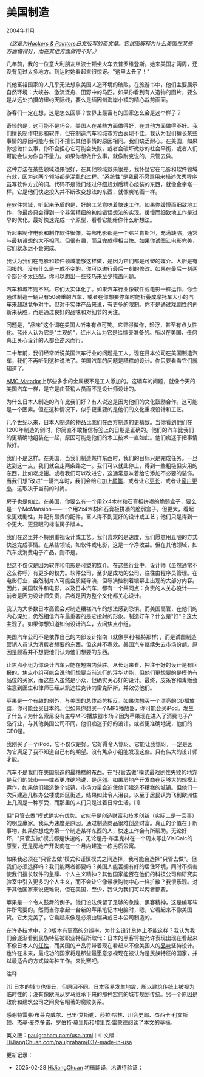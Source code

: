 



# 美国制造

2004年11月

*（这是为[Hackers & Painters](http://www.amazon.com/exec/obidos/tg/detail/-/0596006624)日文版写的新文章。它试图解释为什么美国在某些方面做得好，而在其他方面做得不好。）*

几年前，我的一位意大利朋友从波士顿坐火车去普罗维登斯。她来美国才两周，还没有见过太多地方。到达时她看起来很惊讶。"这里太丑了！"

其他富裕国家的人几乎无法想象美国人造环境的破败。在旅游书中，他们主要展示自然环境：大峡谷、激流泛舟、田野中的马匹。如果你看到有人造物的图片，要么是从远处拍摄的纽约天际线，要么是缅因州海岸小镇的精心裁剪画面。

游客们一定在想，这是怎么回事？世界上最富有的国家怎么会是这个样子？

奇怪的是，这可能不是巧合。美国人在某些方面做得好，在其他方面做得不好。我们擅长制作电影和软件，但在制造汽车和城市方面表现不佳。我认为我们擅长某些事情的原因可能与我们不擅长其他事情的原因相同。我们缺乏耐心。在美国，如果你想做什么事，你不会担心它可能会失败，或者会破坏微妙的社会平衡，或者人们可能会认为你自不量力。如果你想做什么事，就像耐克说的，只管去做。

这种方法在某些领域效果很好，在其他领域效果很差。我怀疑它在电影和软件领域有效，因为这两个领域都是混乱的过程。"系统性"是我最不愿意用来描述[优秀程序员](https://hijiangchuan.com/paulgraham/030-Great-Hackers)写软件方式的词。代码不是他们经过仔细规划后精心组装的东西，就像金字塔一样。它是他们快速投入并不断改变想法的东西，就像炭笔画一样。

在软件领域，听起来矛盾的是，好的工艺意味着快速工作。如果你缓慢而细致地工作，你最终只会得到一个非常精细的初始错误想法的实现。缓慢而细致地工作是过早的优化。最好快速完成一个原型，看看它能给你什么新想法。

听起来制作电影和制作软件很像。每部电影都是一个弗兰肯斯坦，充满缺陷，通常与最初设想的大不相同。但很有趣，而且完成得相当快。如果你试图让电影完美，它们就永远不会完成。

我认为我们在电影和软件领域能够这样做，是因为它们都是可塑的媒介。大胆是有回报的。没有什么是一成不变的。你可以进行最后一刻的修改。如果在最后一刻两个部分不太匹配，你可以想出一些技巧来至少掩盖问题。

汽车和城市则不然。它们太实体化了。如果汽车行业像软件或电影一样运作，你会通过制造一辆只有50磅重的汽车，或者在你想要停车时能折叠成摩托车大小的汽车来超越竞争对手。但对于实体产品来说，有更多的限制。你不是通过戏剧性的创新来获胜，而是通过良好的品味和对细节的关注。

问题是，"品味"这个词在美国人听来有点可笑。它显得做作，轻浮，甚至有点女性化。蓝州人认为它是"主观的"，红州人认为它是给懦夫准备的。所以在美国，任何真正关心设计的人都会逆风而行。

二十年前，我们经常听说美国汽车行业的问题是工人。现在日本公司在美国制造汽车，我们不再听到这种说法了。美国汽车的问题是糟糕的设计。你只要看看它们就知道了。

[AMC Matador](https://hijiangchuan.com/paulgraham/EXTRA004-1976-AMC-Matador-Coupe)上那些多余的金属板不是工人添加的。这辆车的问题，就像今天的美国汽车一样，是它是由营销人员而不是设计师设计的。

为什么日本人制造的汽车比我们好？有人说这是因为他们的文化鼓励合作。这可能是一个因素。但在这种情况下，似乎更重要的是他们的文化重视设计和工艺。

几个世纪以来，日本人制造的物品比我们在西方制造的更精致。当你看到他们在1200年制造的剑时，你简直不敢相信标签上的日期是正确的。他们的汽车比我们的更精确地组装在一起，原因可能是他们的木工技术一直如此。他们痴迷于把事情做好。

我们不是这样。在美国，当我们制造某样东西时，我们的目标只是完成任务。一旦达到这一点，我们就会走两条路之一。我们可以就此停止，得到一些粗糙但实用的东西，比如老虎钳。或者我们可以改进它，这通常意味着给它添加不必要的装饰。当我们想"改进"一辆汽车时，我们会给它加上[尾鳍](https://hijiangchuan.com/paulgraham/EXTRA001-1959-Cadillac-Eldorado)，或者让它[更长](https://hijiangchuan.com/paulgraham/EXTRA003-1975-Cadillac-Eldorado)，或者让[窗户更小](https://hijiangchuan.com/paulgraham/EXTRA005-2004-Dodge-Magnum)，这取决于当前的时尚。

房子也是如此。在美国，你要么有一个用2x4木材和石膏板拼凑的脆弱盒子，要么是一个McMansion——一个用2x4木材和石膏板拼凑的脆弱盒子，但更大，看起来更戏剧性，并配有昂贵的配件。富人得不到更好的设计或工艺；他们只是得到一个更大、更显眼的标准房子版本。

我们在这里并不特别重视设计或工艺。我们喜欢的是速度，我们愿意用丑陋的方式快速完成事情。在某些领域，如软件或电影，这是一个净收益。但在其他领域，如汽车或消费电子产品，则不是。

但这不仅仅是因为软件和电影是可塑的媒介。在这些行业中，设计师（虽然通常不这么称呼）有更多的权力。软件公司，至少是成功的公司，往往由程序员管理。在电影行业，虽然制片人可能会质疑导演，但导演控制着银幕上出现的大部分内容。因此，美国软件和电影，以及日本汽车，都有一个共同点：负责的人关心设计——前者是因为设计师负责，后者是因为整个文化都关心设计。

我认为大多数日本高管会对制造糟糕汽车的想法感到恐惧。而美国高管，在他们的内心深处，仍然相信汽车最重要的是它投射的形象。制造好车？什么是"好"？这太主观了。如果你想知道如何设计汽车，去问焦点小组。

美国汽车公司不是依靠自己的内部设计指南（就像亨利·福特那样），而是试图制造营销人员认为消费者想要的东西。但这并不奏效。美国汽车继续失去市场份额。原因是顾客并不想要他们认为他们想要的东西。

让焦点小组为你设计汽车只能在短期内获胜。从长远来看，押注于好的设计是有回报的。焦点小组可能会说他们想要当前流行的浮华功能，但他们更想要的是模仿有品位的买家，而这些人虽然是小众，但确实关心好的设计。最终，皮条客和毒贩会注意到医生和律师已经从凯迪拉克转向雷克萨斯，并效仿他们。

苹果是一个有趣的例外，与美国的总体趋势相反。如果你想买一个漂亮的CD播放器，你可能会买日本的。但如果你想买一个MP3播放器，你可能会买iPod。发生了什么？为什么索尼没有主导MP3播放器市场？因为苹果现在进入了消费电子产品行业，与其他美国公司不同，他们痴迷于好的设计。或者更准确地说，他们的CEO是。

我刚买了一个iPod，它不仅仅是好。它好得令人惊讶。它能让我惊讶，一定是因为它满足了我不知道自己有的期望。没有焦点小组能发现这些。只有伟大的设计师才能。

汽车不是我们在美国制造的最糟糕的东西。在"只管去做"模式最戏剧性失败的地方是我们的城市——或者更准确地说，是[远郊](https://hijiangchuan.com/paulgraham/EXTRA033-Nominally-Denver-2004)。如果房地产开发商在足够大的规模上运作，如果他们建造整个城镇，市场力量会迫使他们建造不糟糕的城镇。但他们一次只建造几栋办公楼或郊区街道，结果如此令人沮丧，以至于居民认为飞到欧洲住上几周是一种享受，而那里的人们只是过着日常生活。[1]

但"只管去做"模式确实有优势。它似乎是创造财富和技术创新（实际上是一回事）的明显赢家。我认为速度是原因。通过制造商品很难创造财富。真正的价值在于新事物，如果你想成为第一个制造某样东西的人，快速工作会有所帮助。无论好坏，"只管去做"模式都是快速的，无论是丹·布里克林在一个周末写出VisiCalc的原型，还是房地产开发商在一个月内建造一栋劣质公寓。

如果我必须在"只管去做"模式和谨慎模式之间选择，我可能会选择"只管去做"。但我们必须选择吗？我们能两者都要吗？美国人能否拥有好的居住环境，同时不损害使我们擅长软件的急躁、个人主义精神？其他国家能否在他们的科技公司和研究实验室中引入更多的个人主义，而不会让它像带状购物中心一样扩散？我很乐观。对于其他国家来说更难说，但在美国，至少，我认为我们可以两者都要。

苹果是一个令人鼓舞的例子。他们设法保留了足够的急躁、黑客精神，这是编写软件所需要的。然而当你拿起一台新的苹果笔记本电脑时，嗯，它看起来不像美国货。它太完美了。它看起来像是必须由瑞典或日本公司制造的。

在许多技术中，2.0版本有更高的分辨率。为什么设计总体上不能这样？我认为我们会逐渐看到民族特征被职业特征所取代：日本的黑客将被允许表现出现在看起来不像日本人的[任性](https://hijiangchuan.com/paulgraham/027-The-Word-Hacker)，而美国的产品将带着现在看起来不像美国人的[品味](https://hijiangchuan.com/paulgraham/014-Taste-for-Makers)坚持设计。也许在未来，最成功的国家将是那些最愿意忽视现在被认为是民族特征的国家，并以最适合的方式做每种工作。来比赛吧。

注释

[1] 日本的城市也很丑，但原因不同。日本容易发生地震，所以建筑传统上被视为临时性的；没有像欧洲从罗马继承下来的那种宏伟的城市规划传统。另一个原因是政府和建筑公司之间臭名昭著的腐败关系。

感谢特雷弗·布莱克威尔、巴里·艾斯勒、莎拉·哈林、川合史郎、杰西卡·利文斯顿、杰基·麦克多诺、罗伯特·莫里斯和埃里克·雷蒙德阅读了本文的草稿。

英文版：[paulgraham.com/usa.html](https://paulgraham.com/usa.html)｜中文版：[HiJiangChuan.com/paulgraham/037-made-in-usa](https://hijiangchuan.com/paulgraham/037-made-in-usa)

更新记录：
- 2025-02-28 [HiJiangChuan](https://hijiangchuan.com) 初稿翻译，术语待验证；
